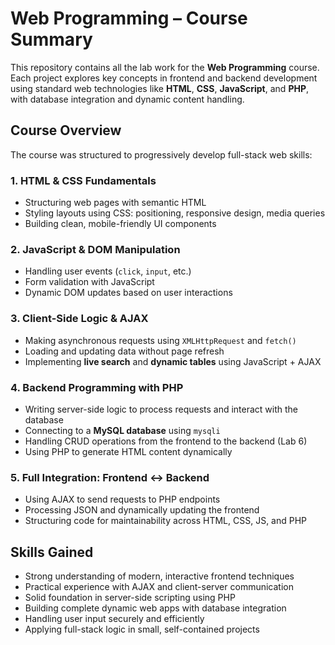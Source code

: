 # Web Programming – Course Summary

This repository contains all the lab work for the **Web Programming** course. Each project explores key concepts in frontend and backend development using standard web technologies like **HTML**, **CSS**, **JavaScript**, and **PHP**, with database integration and dynamic content handling.

## Course Overview

The course was structured to progressively develop full-stack web skills:

### 1. HTML & CSS Fundamentals  
- Structuring web pages with semantic HTML  
- Styling layouts using CSS: positioning, responsive design, media queries  
- Building clean, mobile-friendly UI components

### 2. JavaScript & DOM Manipulation  
- Handling user events (`click`, `input`, etc.)  
- Form validation with JavaScript  
- Dynamic DOM updates based on user interactions

### 3. Client-Side Logic & AJAX  
- Making asynchronous requests using `XMLHttpRequest` and `fetch()`  
- Loading and updating data without page refresh  
- Implementing **live search** and **dynamic tables** using JavaScript + AJAX

### 4. Backend Programming with PHP  
- Writing server-side logic to process requests and interact with the database  
- Connecting to a **MySQL database** using `mysqli`  
- Handling CRUD operations from the frontend to the backend (Lab 6)  
- Using PHP to generate HTML content dynamically

### 5. Full Integration: Frontend ↔ Backend  
- Using AJAX to send requests to PHP endpoints  
- Processing JSON and dynamically updating the frontend  
- Structuring code for maintainability across HTML, CSS, JS, and PHP

## Skills Gained

- Strong understanding of modern, interactive frontend techniques  
- Practical experience with AJAX and client-server communication  
- Solid foundation in server-side scripting using PHP  
- Building complete dynamic web apps with database integration  
- Handling user input securely and efficiently  
- Applying full-stack logic in small, self-contained projects
